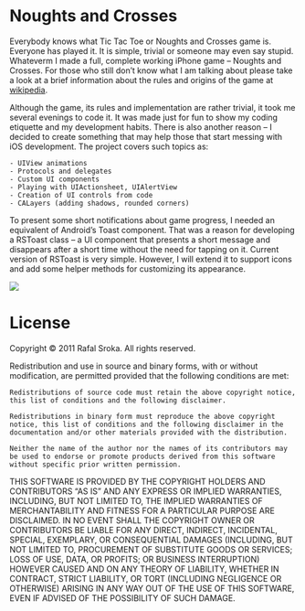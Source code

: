 Noughts and Crosses
=============

Everybody knows what Tic Tac Toe or Noughts and Crosses game is. Everyone has played it. It is simple, trivial or someone may even say stupid. Whateverm I made a full, complete working iPhone game – Noughts and Crosses. For those who still don’t know what I am talking about please take a look at  a brief information about the rules and origins of the game at [wikipedia](http://en.wikipedia.org/wiki/Noughts_%26_Crosses).

Although the game, its rules and implementation are rather trivial, it took me several evenings to code it. It was made just for fun to show my coding etiquette and my development habits. There is also another reason – I decided to create something that may help those that start messing with iOS development. The project covers such topics as:
    
    - UIView animations
    - Protocols and delegates
    - Custom UI components
    - Playing with UIActionsheet, UIAlertView
    - Creation of UI controls from code
    - CALayers (adding shadows, rounded corners)


To present some short notifications about game progress, I needed an equivalent of Android’s Toast component. That was a reason for developing a RSToast class – a UI component that presents a short message and disappears after a short time without the need for tapping on it. Current version of RSToast is very simple. However, I will extend it to support icons and add some helper methods for customizing its appearance.

[![](http://dl.dropbox.com/u/7121070/github/Noughts-and-Crosses/t1.png)](http://dl.dropbox.com/u/7121070/github/Noughts-and-Crosses/1.png)

License
=======

Copyright © 2011 Rafal Sroka. All rights reserved.

Redistribution and use in source and binary forms, with or without modification, are permitted provided that the following conditions are met:

    Redistributions of source code must retain the above copyright notice, this list of conditions and the following disclaimer.

    Redistributions in binary form must reproduce the above copyright notice, this list of conditions and the following disclaimer in the documentation and/or other materials provided with the distribution.

    Neither the name of the author nor the names of its contributors may be used to endorse or promote products derived from this software without specific prior written permission.

THIS SOFTWARE IS PROVIDED BY THE COPYRIGHT HOLDERS AND CONTRIBUTORS “AS IS” AND ANY EXPRESS OR IMPLIED WARRANTIES, INCLUDING, BUT NOT LIMITED TO, THE IMPLIED WARRANTIES OF MERCHANTABILITY AND FITNESS FOR A PARTICULAR PURPOSE ARE DISCLAIMED. IN NO EVENT SHALL THE COPYRIGHT OWNER OR CONTRIBUTORS BE LIABLE FOR ANY DIRECT, INDIRECT, INCIDENTAL, SPECIAL, EXEMPLARY, OR CONSEQUENTIAL DAMAGES (INCLUDING, BUT NOT LIMITED TO, PROCUREMENT OF SUBSTITUTE GOODS OR SERVICES; LOSS OF USE, DATA, OR PROFITS; OR BUSINESS INTERRUPTION) HOWEVER CAUSED AND ON ANY THEORY OF LIABILITY, WHETHER IN CONTRACT, STRICT LIABILITY, OR TORT (INCLUDING NEGLIGENCE OR OTHERWISE) ARISING IN ANY WAY OUT OF THE USE OF THIS SOFTWARE, EVEN IF ADVISED OF THE POSSIBILITY OF SUCH DAMAGE.